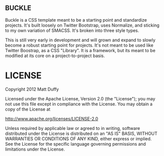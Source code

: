 BUCKLE
-----------

Buckle is a CSS template meant to be a starting point and standardize projects. It's built loosely on Twitter Bootstrap, uses Normalize, and sticking to my own variation of SMACSS. It's broken into three style types.


This is still very early in development and will grown and expand to slowly become a robust starting point for projects. It's not meant to be used like Twitter Boostrap, as a CSS "Library". It is a framework, but its meant to be modified at its core on a project-to-project basis.


LICENSE
=======

Copyright 2012 Matt Duffy

Licensed under the Apache License, Version 2.0 (the "License");
you may not use this file except in compliance with the License.
You may obtain a copy of the License at

  http://www.apache.org/licenses/LICENSE-2.0

Unless required by applicable law or agreed to in writing, software
distributed under the License is distributed on an "AS IS" BASIS,
WITHOUT WARRANTIES OR CONDITIONS OF ANY KIND, either express or implied.
See the License for the specific language governing permissions and
limitations under the License.